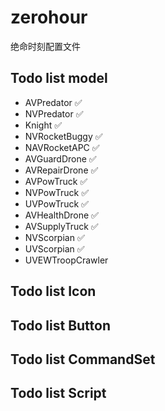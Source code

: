 # zerohour
绝命时刻配置文件
## Todo list model
- AVPredator ✅
- NVPredator ✅
- Knight ✅
- NVRocketBuggy ✅
- NAVRocketAPC ✅
- AVGuardDrone ✅
- AVRepairDrone ✅
- AVPowTruck ✅
- NVPowTruck ✅
- UVPowTruck ✅
- AVHealthDrone ✅
- AVSupplyTruck ✅
- NVScorpian ✅
- UVScorpian ✅
- UVEWTroopCrawler 
## Todo list Icon
## Todo list Button
## Todo list CommandSet
## Todo list Script